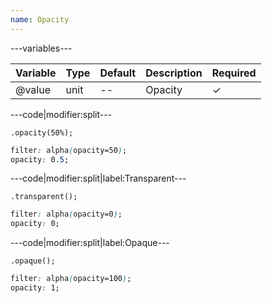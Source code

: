 ```yaml
---
name: Opacity
---
```


---variables---

| Variable | Type | Default | Description | Required |
| -- | -- | -- | -- | -- |
| @value | unit | -- | Opacity | ✓ |

---code|modifier:split---

```less
.opacity(50%);
```

```css
filter: alpha(opacity=50);
opacity: 0.5;
```

---code|modifier:split|label:Transparent---

```less
.transparent();
```

```css
filter: alpha(opacity=0);
opacity: 0;
```

---code|modifier:split|label:Opaque---

```less
.opaque();
```

```css
filter: alpha(opacity=100);
opacity: 1;
```